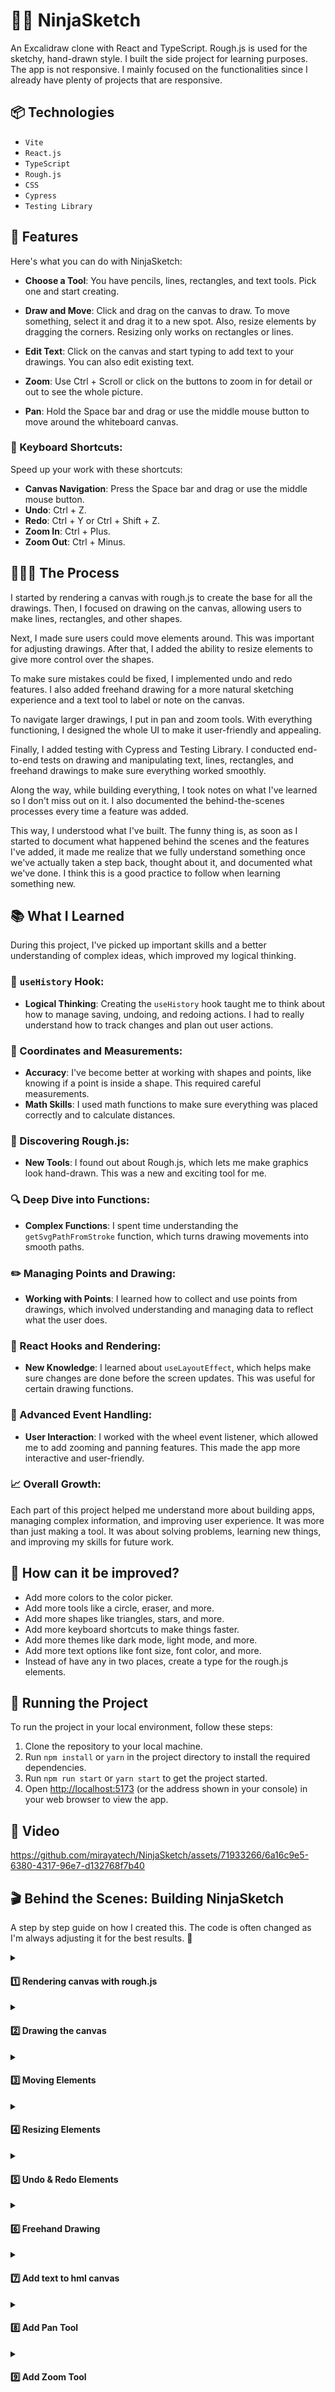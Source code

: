 # 🥷🏽 NinjaSketch

An Excalidraw clone with React and TypeScript. Rough.js is used for the sketchy, hand-drawn style. I built the side project for learning purposes. The app is not responsive. I mainly focused on the functionalities since I already have plenty of projects that are responsive.

## 📦 Technologies

- `Vite`
- `React.js`
- `TypeScript`
- `Rough.js`
- `CSS`
- `Cypress`
- `Testing Library`

## 🦄 Features

Here's what you can do with NinjaSketch:

- **Choose a Tool**: You have pencils, lines, rectangles, and text tools. Pick one and start creating.

- **Draw and Move**: Click and drag on the canvas to draw. To move something, select it and drag it to a new spot. Also, resize elements by dragging the corners. Resizing only works on rectangles or lines.

- **Edit Text**: Click on the canvas and start typing to add text to your drawings. You can also edit existing text.

- **Zoom**: Use Ctrl + Scroll or click on the buttons to zoom in for detail or out to see the whole picture.

- **Pan**: Hold the Space bar and drag or use the middle mouse button to move around the whiteboard canvas.

### 🎯 Keyboard Shortcuts:

Speed up your work with these shortcuts:

- **Canvas Navigation**: Press the Space bar and drag or use the middle mouse button.
- **Undo**: Ctrl + Z.
- **Redo**: Ctrl + Y or Ctrl + Shift + Z.
- **Zoom In**: Ctrl + Plus.
- **Zoom Out**: Ctrl + Minus.

## 👩🏽‍🍳 The Process

I started by rendering a canvas with rough.js to create the base for all the drawings. Then, I focused on drawing on the canvas, allowing users to make lines, rectangles, and other shapes.

Next, I made sure users could move elements around. This was important for adjusting drawings. After that, I added the ability to resize elements to give more control over the shapes.

To make sure mistakes could be fixed, I implemented undo and redo features. I also added freehand drawing for a more natural sketching experience and a text tool to label or note on the canvas.

To navigate larger drawings, I put in pan and zoom tools. With everything functioning, I designed the whole UI to make it user-friendly and appealing.

Finally, I added testing with Cypress and Testing Library. I conducted end-to-end tests on drawing and manipulating text, lines, rectangles, and freehand drawings to make sure everything worked smoothly.

Along the way, while building everything, I took notes on what I've learned so I don't miss out on it. I also documented the behind-the-scenes processes every time a feature was added.

This way, I understood what I've built. The funny thing is, as soon as I started to document what happened behind the scenes and the features I've added, it made me realize that we fully understand something once we've actually taken a step back, thought about it, and documented what we've done. I think this is a good practice to follow when learning something new.

## 📚 What I Learned

During this project, I've picked up important skills and a better understanding of complex ideas, which improved my logical thinking.

### 🧠 `useHistory` Hook:

- **Logical Thinking**: Creating the `useHistory` hook taught me to think about how to manage saving, undoing, and redoing actions. I had to really understand how to track changes and plan out user actions.

### 📏 Coordinates and Measurements:

- **Accuracy**: I've become better at working with shapes and points, like knowing if a point is inside a shape. This required careful measurements.
- **Math Skills**: I used math functions to make sure everything was placed correctly and to calculate distances.

### 🎨 Discovering Rough.js:

- **New Tools**: I found out about Rough.js, which lets me make graphics look hand-drawn. This was a new and exciting tool for me.

### 🔍 Deep Dive into Functions:

- **Complex Functions**: I spent time understanding the `getSvgPathFromStroke` function, which turns drawing movements into smooth paths.

### ✏️ Managing Points and Drawing:

- **Working with Points**: I learned how to collect and use points from drawings, which involved understanding and managing data to reflect what the user does.

### 🎣 React Hooks and Rendering:

- **New Knowledge**: I learned about `useLayoutEffect`, which helps make sure changes are done before the screen updates. This was useful for certain drawing functions.

### 🎡 Advanced Event Handling:

- **User Interaction**: I worked with the wheel event listener, which allowed me to add zooming and panning features. This made the app more interactive and user-friendly.

### 📈 Overall Growth:

Each part of this project helped me understand more about building apps, managing complex information, and improving user experience. It was more than just making a tool. It was about solving problems, learning new things, and improving my skills for future work.

## 💭 How can it be improved?

- Add more colors to the color picker.
- Add more tools like a circle, eraser, and more.
- Add more shapes like triangles, stars, and more.
- Add more keyboard shortcuts to make things faster.
- Add more themes like dark mode, light mode, and more.
- Add more text options like font size, font color, and more.
- Instead of have any in two places, create a type for the rough.js elements.

## 🚦 Running the Project

To run the project in your local environment, follow these steps:

1. Clone the repository to your local machine.
2. Run `npm install` or `yarn` in the project directory to install the required dependencies.
3. Run `npm run start` or `yarn start` to get the project started.
4. Open [http://localhost:5173](http://localhost:5173) (or the address shown in your console) in your web browser to view the app.

## 🍿 Video

https://github.com/mirayatech/NinjaSketch/assets/71933266/6a16c9e5-6380-4317-96e7-d132768f7b40

## 🎬 Behind the Scenes: Building NinjaSketch

A step by step guide on how I created this. The code is often changed as I'm always adjusting it for the best results. 🔮

<details> 
<summary><h4> 1️⃣ Rendering canvas with rough.js </h4> </summary>

In the `useLayoutEffect`, I first grab the canvas from the webpage and prepare it for drawing. I'm doing this because I don't want old sketches to mix with the new one, ensuring a clean and clear drawing every time.

It clears any previous drawings to start fresh. Then, I use rough.js to make the drawings look sketchy and hand-drawn.

A rectangle is drawn on this prepared canvas. All of this is done before the browser updates the display, which means the drawing appears all at once.

```javascript
import { useLayoutEffect } from "react";
import rough from "roughjs";

export default function App() {
  useLayoutEffect(() => {
    const canvas = document.getElementById("canvas") as HTMLCanvasElement;
    const context = canvas.getContext("2d") as CanvasRenderingContext2D;
    context.clearRect(0, 0, canvas.width, canvas.height);

    const roughCanvas = rough.canvas(canvas);
    const rect = roughCanvas.rectangle(10, 10, 200, 200);
    roughCanvas.draw(rect);
  });

  return (
    <div>
      <canvas id="canvas" width={window.innerWidth} height={window.innerHeight}>
        Canvas
      </canvas>
    </div>
  );
}
```

</details>
<details>
<summary><h4>2️⃣ Drawing the canvas</h4> </summary>

When I press the mouse down, the `handleMouseDown` function activates. It indicates I'm starting to draw by setting the `drawing` state to true. This means I'm beginning a new shape right where my cursor is at. The shape I draw, a line or rectangle, is decided by my previous choice and tracked by the `elementType` state, and the radio buttons let me switch between lines and rectangles.

While I move the mouse, the `handleMouseMove` function activates. If I'm drawing, the shape follows my cursor.

On the technical side, I find the last drawing I started with `const index = elements.length - 1;`. I then capture my mouse's current position with `const { clientX, clientY } = event;`. The `const { x1, y1 } = elements[index];` gets the starting point of my current shape, basically marking the first corner or line end. Using the initial and current positions, I update the shape I'm drawing with `const updateElement = createElement(x1, y1, clientX, clientY);`. Next, I make a copy of all my drawings and update the most recent one, the shape I'm currently changing, with the new version. This updated collection is then saved back into the `elements` state.

The drawing stops when I release the mouse, which the `handleMouseUp` function handles, ending the drawing.

I store every stroke and shape in an array, which is the `elements` state, and `useLayoutEffect` redraws the canvas with each new addition.

The clear button empties the array for a fresh canvas.

```javascript
import { MouseEvent, useLayoutEffect, useState } from "react";
import rough from "roughjs";

type ElementType = {
  x1: number;
  y1: number;
  x2: number;
  y2: number;
  // TODO: add type
  // eslint-disable-next-line @typescript-eslint/no-explicit-any
  roughElement: any;
};

export default function App() {
  const [elements, setElements] = useState<ElementType[]>([]);
  const [drawing, setDrawing] = useState(false);
  const [elementType, setElementType] = useState<"line" | "rectangle">("line");

  const generator = rough.generator();

  const createElement = (
    x1: number,
    y1: number,
    x2: number,
    y2: number
  ): ElementType => {
    const roughElement =
      elementType === "line"
        ? generator.line(x1, y1, x2, y2)
        : generator.rectangle(x1, y1, x2 - x1, y2 - y1);
    return { x1, y1, x2, y2, roughElement };
  };

  useLayoutEffect(() => {
    const canvas = document.getElementById("canvas") as HTMLCanvasElement;
    const context = canvas.getContext("2d") as CanvasRenderingContext2D;
    context.clearRect(0, 0, canvas.width, canvas.height);
    const roughCanvas = rough.canvas(canvas);
    elements.forEach(({ roughElement }) => {
      roughCanvas.draw(roughElement);
    });
  }, [elements]);

  const handleMouseDown = (event: MouseEvent<HTMLCanvasElement>) => {
    setDrawing(true);
    const { clientX, clientY } = event;
    const element = createElement(clientX, clientY, clientX, clientY);
    setElements((prevState) => [...prevState, element]);
  };

  const handleMouseMove = (event: MouseEvent<HTMLCanvasElement>) => {
    if (!drawing) {
      return;
    }
    const index = elements.length - 1;
    const { clientX, clientY } = event;
    const { x1, y1 } = elements[index];
    const updateElement = createElement(x1, y1, clientX, clientY);
    const elementsCopy = [...elements];
    elementsCopy[index] = updateElement;
    setElements(elementsCopy);
  };

  const handleMouseUp = () => {
    setDrawing(false);
  };
  return (
    <div>
      <div style={{ position: "fixed" }}>
        <button onClick={() => setElements([])}>Clear</button>
        <input
          type="radio"
          name="line"
          id="line"
          checked={elementType === "line"}
          onChange={() => setElementType("line")}
        />
        <label htmlFor="line">line</label>
        <input
          type="radio"
          name="rectangle"
          id="rectangle"
          checked={elementType === "rectangle"}
          onChange={() => setElementType("rectangle")}
        />
        <label htmlFor="rectangle">rectangle</label>
      </div>
      <canvas
        id="canvas"
        width={window.innerWidth}
        height={window.innerHeight}
        onMouseDown={handleMouseDown}
        onMouseUp={handleMouseUp}
        onMouseMove={handleMouseMove}
      >
        Canvas
      </canvas>
    </div>
  );
}
```

</details>

<details>
<summary><h4>3️⃣ Moving Elements</h4></summary>

I've renamed `elementType` and `setElementType` to `tools` and `setTools` to make it clearer. Now, I pick from different tools using radio buttons, not just setting an element type.

I've renamed `setDrawing` and `drawing` to `setAction` and `action` for more generic use. Now, I can do things like move elements if the tool is `selection` and the action is `moving`. This lets me move what I've drawn, making it more interactive.

An enum for `Tools` has been created, making it clearer and more organized to switch between "selection", "line", and "rectangle" tools.

`getElementAtPosition` finds the element at the cursors position, so I know which shape you're trying to move.

`isWithinElement` function figures out if I can move a shape with my cursor.

For rectangles, it checks if the cursor is inside the shapes edges like this:

```javascript
if (type === Tools.Rectangle) {
  const minX = Math.min(x1, x2);
  const maxX = Math.max(x1, x2);
  const minY = Math.min(y1, y2);
  const maxY = Math.max(y1, y2);
  return x >= minX && x <= maxX && y >= minY && y <= maxY;
}
```

<img src='./public/rectangle.png' />

For lines, it checks if the cursor is close to the line by measuring distances:

```javascript
else {
  const a = { x: x1, y: y1 };
  const b = { x: x2, y: y2 };
  const c = { x, y };
  const offset = distance(a, b) - (distance(a, c) + distance(b, c));
  return Math.abs(offset) < 1;
}
```

<img src='./public/line.png' />

So if the cursor is almost as far from the lines ends as the line is long, it's "on" the line.

I learned the line method from [stack overflow](https://stackoverflow.com/questions/17692922/check-is-a-point-x-y-is-between-two-points-drawn-on-a-straight-line/17693146#17693146).

The `distance` function just helps me find out how far apart two points are.

```javascript
import { MouseEvent, useLayoutEffect, useState } from "react";
import rough from "roughjs";

type ElementType = {
  id: number;
  x1: number;
  y1: number;
  x2: number;
  y2: number;
  type: Tools;
  // TODO: add type
  // eslint-disable-next-line @typescript-eslint/no-explicit-any
  roughElement: any;
  offsetX?: number;
  offsetY?: number;
};

enum Tools {
  Selection = "selection",
  Line = "line",
  Rectangle = "rectangle",
}

export default function App() {
  const [elements, setElements] = useState<ElementType[]>([]);
  const [action, setAction] = useState("none");
  const [tool, setTool] = useState<Tools>(Tools.Line);
  const [selectedElement, setSelectedElement] = useState<ElementType | null>();
  const generator = rough.generator();

  const createElement = (
    id: number,
    x1: number,
    y1: number,
    x2: number,
    y2: number,
    type: Tools
  ): ElementType => {
    const roughElement =
      type === Tools.Line
        ? generator.line(x1, y1, x2, y2)
        : generator.rectangle(x1, y1, x2 - x1, y2 - y1);
    return { id, x1, y1, x2, y2, type, roughElement };
  };

  type PointType = { x: number; y: number };

  const distance = (a: PointType, b: PointType) =>
    Math.sqrt(Math.pow(a.x - b.x, 2) + Math.pow(a.y - b.y, 2));

  const isWithinElement = (x: number, y: number, element: ElementType) => {
    const { type, x1, y1, x2, y2 } = element;

    if (type === Tools.Rectangle) {
      const minX = Math.min(x1, x2);
      const maxX = Math.max(x1, x2);
      const minY = Math.min(y1, y2);
      const maxY = Math.max(y1, y2);
      return x >= minX && x <= maxX && y >= minY && y <= maxY;
    } else {
      const a = { x: x1, y: y1 };
      const b = { x: x2, y: y2 };
      const c = { x, y };
      const offset = distance(a, b) - (distance(a, c) + distance(b, c));
      return Math.abs(offset) < 1;
    }
  };

  const getElementAtPosition = (
    x: number,
    y: number,
    elements: ElementType[]
  ) => {
    return elements.find((element) => isWithinElement(x, y, element));
  };

  useLayoutEffect(() => {
    const canvas = document.getElementById("canvas") as HTMLCanvasElement;
    const context = canvas.getContext("2d") as CanvasRenderingContext2D;
    context.clearRect(0, 0, canvas.width, canvas.height);

    const roughCanvas = rough.canvas(canvas);

    elements.forEach(({ roughElement }) => {
      roughCanvas.draw(roughElement);
    });
  }, [elements]);

  const updateElement = (
    id: number,
    x1: number,
    y1: number,
    x2: number,
    y2: number,
    type: Tools
  ) => {
    const updateElement = createElement(id, x1, y1, x2, y2, type);

    const elementsCopy = [...elements];
    elementsCopy[id] = updateElement;
    setElements(elementsCopy);
  };

  const handleMouseDown = (event: MouseEvent<HTMLCanvasElement>) => {
    const { clientX, clientY } = event;

    if (tool === Tools.Selection) {
      const element = getElementAtPosition(clientX, clientY, elements);
      if (element) {
        const offsetX = clientX - element.x1;
        const offsetY = clientY - element.y1;
        setSelectedElement({ ...element, offsetX, offsetY });
        setAction("moving");
      }
    } else {
      const id = elements.length;
      const element = createElement(
        id,
        clientX,
        clientY,
        clientX,
        clientY,
        tool
      );
      setElements((prevState) => [...prevState, element]);
      setAction("drawing");
    }
  };

  const handleMouseMove = (event: MouseEvent<HTMLCanvasElement>) => {
    const { clientX, clientY } = event;

    if (tool === Tools.Selection) {
      (event.target as HTMLElement).style.cursor = getElementAtPosition(
        clientX,
        clientY,
        elements
      )
        ? "move"
        : "default";
    }

    if (action === "drawing") {
      const index = elements.length - 1;
      const { x1, y1 } = elements[index];
      updateElement(index, x1, y1, clientX, clientY, tool);
    } else if (action === "moving" && selectedElement) {
      const { id, x1, x2, y1, y2, type, offsetX, offsetY } = selectedElement;
      const safeOffsetX = offsetX ?? 0;
      const safeOffsetY = offsetY ?? 0;
      const newX1 = clientX - safeOffsetX;
      const newY1 = clientY - safeOffsetY;
      // 🫐 Calculate the new position for x2 and y2 based on the original size
      const newX2 = newX1 + (x2 - x1);
      const newY2 = newY1 + (y2 - y1);

      updateElement(id, newX1, newY1, newX2, newY2, type);
    }
  };

  const handleMouseUp = () => {
    setAction("none");
  };

  return (
    <div>
      <div style={{ position: "fixed" }}>
        <button onClick={() => setElements([])}>Clear</button>

        <input
          type="radio"
          name="selection"
          id="selection"
          checked={tool === Tools.Selection}
          onChange={() => setTool(Tools.Selection)}
        />
        <label htmlFor="selection">selection</label>
        <input
          type="radio"
          name="line"
          id="line"
          checked={tool === Tools.Line}
          onChange={() => setTool(Tools.Line)}
        />
        <label htmlFor="line">line</label>

        <input
          type="radio"
          name="rectangle"
          id="rectangle"
          checked={tool === Tools.Rectangle}
          onChange={() => setTool(Tools.Rectangle)}
        />

        <label htmlFor="rectangle">rectangle</label>
      </div>
      <canvas
        id="canvas"
        width={window.innerWidth}
        height={window.innerHeight}
        onMouseDown={handleMouseDown}
        onMouseUp={handleMouseUp}
        onMouseMove={handleMouseMove}
      >
        Canvas
      </canvas>
    </div>
  );
}
```

</details>

<details>
<summary><h4>4️⃣ Resizing Elements </h4></summary>

`cursorForPosition` figures out which cursor to show when I'm hovering over an element. For example, if I'm hovering over the top left corner of a rectangle, I want to show the "nwse-resize" cursor.

`resizedCoordinates` calculates the new coordinates for the element I'm resizing. It takes the original coordinates and the current cursor position and returns the new coordinates.

`adjustElementCoordinates` makes sure the coordinates are in the right order. For example, if I draw a rectangle from the bottom right to the top left, the coordinates are in the wrong order. This function fixes that.

I renamed `isWithinElement` to `positionWithinElement` because it's more accurate. It figures out where I'm hovering over an element. It returns a string like "topLeft", "bottomRight", or "inside". This helps me know where to resize the element.

`getElementAtPosition` is updated to include the position of the element I'm hovering over.

`handleMouseMove` is updated to resize the element if I'm hovering over it and the action is `resizing`.

`handleMouseDown` is updated to set the action to `resizing` if I'm hovering over an element.

`handleMouseUp` is updated to set the action to `none` if I'm hovering over an element.

```javascript
import { MouseEvent, useLayoutEffect, useState } from "react";
import rough from "roughjs";

type ElementType = {
  id: number;
  x1: number;
  y1: number;
  x2: number;
  y2: number;
  type: Tools;
  // TODO: add type
  // eslint-disable-next-line @typescript-eslint/no-explicit-any
  roughElement: any;
  offsetX?: number;
  offsetY?: number;
  position?: string | null;
};

enum Tools {
  Selection = "selection",
  Line = "line",
  Rectangle = "rectangle",
}

export default function App() {
  const [elements, setElements] = useState<ElementType[]>([]);
  const [action, setAction] = useState("none");
  const [tool, setTool] = useState<Tools>(Tools.Line);
  const [selectedElement, setSelectedElement] = useState<ElementType | null>();
  const generator = rough.generator();

  const cursorForPosition = (position: string) => {
    switch (position) {
      case "topLeft":
      case "bottomRight":
        return "nwse-resize";
      case "topRight":
      case "bottomLeft":
        return "nesw-resize";
      case "start":
      case "end":
        return "move";
      case "inside":
        return "move";
      default:
        return "default";
    }
  };

  const resizedCoordinates = (
    clientX: number,
    clientY: number,
    position: string,
    coordinates: { x1: number; y1: number; x2: number; y2: number }
  ) => {
    const { x1, y1, x2, y2 } = coordinates;

    switch (position) {
      case "start":
      case "topLeft":
        return {
          x1: clientX,
          y1: clientY,
          x2,
          y2,
        };
      case "topRight":
        return {
          x1,
          y1: clientY,
          x2: clientX,
          y2,
        };
      case "bottomLeft":
        return {
          x1: clientX,
          y1,
          x2,
          y2: clientY,
        };
      case "end":
      case "bottomRight":
        return {
          x1,
          y1,
          x2: clientX,
          y2: clientY,
        };
      default:
        return coordinates;
    }
  };

  const createElement = (
    id: number,
    x1: number,
    y1: number,
    x2: number,
    y2: number,
    type: Tools
  ): ElementType => {
    const roughElement =
      type === Tools.Line
        ? generator.line(x1, y1, x2, y2)
        : generator.rectangle(x1, y1, x2 - x1, y2 - y1);
    return { id, x1, y1, x2, y2, type, roughElement };
  };

  type PointType = { x: number; y: number };

  const distance = (a: PointType, b: PointType) =>
    Math.sqrt(Math.pow(a.x - b.x, 2) + Math.pow(a.y - b.y, 2));

  const nearPoint = (
    x: number,
    y: number,
    x1: number,
    y1: number,
    name: string
  ) => {
    return Math.abs(x - x1) < 5 && Math.abs(y - y1) < 5 ? name : null;
  };

  const positionWithinElement = (
    x: number,
    y: number,
    element: ElementType
  ) => {
    const { type, x1, y1, x2, y2 } = element;

    if (type === Tools.Rectangle) {
      const topLeft = nearPoint(x, y, x1, y1, "topLeft");
      const topRight = nearPoint(x, y, x2, y1, "topRight");
      const bottomLeft = nearPoint(x, y, x1, y2, "bottomLeft");
      const bottomRight = nearPoint(x, y, x2, y2, "bottomRight");
      const inside = x >= x1 && x <= x2 && y >= y1 && y <= y2 ? "inside" : null;
      return topLeft || topRight || bottomLeft || bottomRight || inside;
    } else {
      const a = { x: x1, y: y1 };
      const b = { x: x2, y: y2 };
      const c = { x, y };
      const offset = distance(a, b) - (distance(a, c) + distance(b, c));
      const start = nearPoint(x, y, x1, y1, "start");
      const end = nearPoint(x, y, x2, y2, "end");
      const inside = Math.abs(offset) < 1 ? "inside" : null;
      return start || end || inside;
    }
  };

  const adjustElementCoordinates = (element: ElementType) => {
    const { type, x1, y1, x2, y2 } = element;

    if (type === Tools.Rectangle) {
      const minX = Math.min(x1, x2);
      const maxX = Math.max(x1, x2);
      const minY = Math.min(y1, y2);
      const maxY = Math.max(y1, y2);
      return { x1: minX, y1: minY, x2: maxX, y2: maxY };
    } else {
      if (x1 < x2 || (x1 === x2 && y1 < y2)) {
        return { x1, y1, x2, y2 };
      } else {
        return { x1: x2, y1: y2, x2: x1, y2: y1 };
      }
    }
  };

  const getElementAtPosition = (
    x: number,
    y: number,
    elements: ElementType[]
  ) => {
    return elements
      .map((element) => ({
        ...element,
        position: positionWithinElement(x, y, element),
      }))
      .find((element) => element.position !== null);
  };

  useLayoutEffect(() => {
    const canvas = document.getElementById("canvas") as HTMLCanvasElement;
    const context = canvas.getContext("2d") as CanvasRenderingContext2D;
    context.clearRect(0, 0, canvas.width, canvas.height);

    const roughCanvas = rough.canvas(canvas);

    elements.forEach(({ roughElement }) => {
      roughCanvas.draw(roughElement);
    });
  }, [elements]);

  const updateElement = (
    id: number,
    x1: number,
    y1: number,
    x2: number,
    y2: number,
    type: Tools
  ) => {
    const updateElement = createElement(id, x1, y1, x2, y2, type);

    const elementsCopy = [...elements];
    elementsCopy[id] = updateElement;
    setElements(elementsCopy);
  };

  const handleMouseDown = (event: MouseEvent<HTMLCanvasElement>) => {
    const { clientX, clientY } = event;

    if (tool === Tools.Selection) {
      const element = getElementAtPosition(clientX, clientY, elements);
      if (element) {
        const offsetX = clientX - element.x1;
        const offsetY = clientY - element.y1;
        setSelectedElement({ ...element, offsetX, offsetY });

        if (element.position === "inside") {
          setAction("moving");
        } else {
          setAction("resizing");
        }
      }
    } else {
      const id = elements.length;
      const element = createElement(
        id,
        clientX,
        clientY,
        clientX,
        clientY,
        tool
      );
      setElements((prevState) => [...prevState, element]);
      setSelectedElement(element);
      setAction("drawing");
    }
  };

  const handleMouseMove = (event: MouseEvent<HTMLCanvasElement>) => {
    const { clientX, clientY } = event;

    if (tool === Tools.Selection) {
      const element = getElementAtPosition(clientX, clientY, elements);

      if (element && element.position) {
        (event.target as HTMLElement).style.cursor = cursorForPosition(
          element.position
        );
      } else {
        (event.target as HTMLElement).style.cursor = "default";
      }
    }

    if (action === "drawing") {
      const index = elements.length - 1;
      const { x1, y1 } = elements[index];
      updateElement(index, x1, y1, clientX, clientY, tool);
    } else if (action === "moving" && selectedElement) {
      const { id, x1, x2, y1, y2, type, offsetX, offsetY } = selectedElement;
      const safeOffsetX = offsetX ?? 0;
      const safeOffsetY = offsetY ?? 0;
      const newX1 = clientX - safeOffsetX;
      const newY1 = clientY - safeOffsetY;
      // 🫐 Calculate the new position for x2 and y2 based on the original size
      const newX2 = newX1 + (x2 - x1);
      const newY2 = newY1 + (y2 - y1);

      updateElement(id, newX1, newY1, newX2, newY2, type);
    } else if (
      action === "resizing" &&
      selectedElement &&
      selectedElement.position
    ) {
      const { id, type, position, ...coordinates } = selectedElement;

      const { x1, y1, x2, y2 } = resizedCoordinates(
        clientX,
        clientY,
        position,
        coordinates
      );
      updateElement(id, x1, y1, x2, y2, type);
    }
  };

  const handleMouseUp = () => {
    if (action === "drawing" || action === "resizing") {
      if (selectedElement) {
        const index = selectedElement.id;
        const { id, type } = elements[index];
        const { x1, y1, x2, y2 } = adjustElementCoordinates(elements[index]);
        updateElement(id, x1, y1, x2, y2, type);
      }
    }

    setAction("none");
  };

  return (
    <div>
      <div style={{ position: "fixed" }}>
        <button onClick={() => setElements([])}>Clear</button>

        <input
          type="radio"
          name="selection"
          id="selection"
          checked={tool === Tools.Selection}
          onChange={() => setTool(Tools.Selection)}
        />
        <label htmlFor="selection">selection</label>
        <input
          type="radio"
          name="line"
          id="line"
          checked={tool === Tools.Line}
          onChange={() => setTool(Tools.Line)}
        />
        <label htmlFor="line">line</label>

        <input
          type="radio"
          name="rectangle"
          id="rectangle"
          checked={tool === Tools.Rectangle}
          onChange={() => setTool(Tools.Rectangle)}
        />

        <label htmlFor="rectangle">rectangle</label>
      </div>
      <canvas
        id="canvas"
        width={window.innerWidth}
        height={window.innerHeight}
        onMouseDown={handleMouseDown}
        onMouseUp={handleMouseUp}
        onMouseMove={handleMouseMove}
      >
        Canvas
      </canvas>
    </div>
  );
}

```

</details>

<details>
<summary><h4>5️⃣ Undo & Redo Elements</h4></summary>

I created a hook called `useHistory` to keep track of the elements I've drawn.

The `history` is an array of all the elements I've drawn. The `index` is the current element I'm on.

The `setElements` function is a wrapper around the `setState` function. It lets me update the current element or add a new one. The `undo` function goes back one element in the `history` array. The `redo` function goes forward one element in the `history` array.

That way I can undo and redo my drawings and making sure I don't lose any work.

```javascript
import { useState } from "react";
import { ElementType } from "./App";

export const useHistory = (initialState: ElementType[]) => {
  const [index, setIndex] = useState(0);
  const [history, setHistory] = useState([initialState]);

  const setState = (
    action: ElementType[] | ((current: ElementType[]) => ElementType[]),
    overwrite = false
  ) => {
    const newState =
      typeof action === "function" ? action(history[index]) : action;
    if (overwrite) {
      const historyCopy = [...history];
      historyCopy[index] = newState;
      setHistory(historyCopy);
    } else {
      const updatedState = [...history].slice(0, index + 1);
      setHistory([...updatedState, newState]);
      setIndex((prevState) => prevState + 1);
    }
  };

  const undo = () => index > 0 && setIndex((prevState) => prevState - 1);
  const redo = () =>
    index < history.length - 1 && setIndex((prevState) => prevState + 1);

  return {
    elements: history[index],
    setElements: setState,
    undo,
    redo,
  };
};
```

In the `useEffect` hook, I listen for the `ctrl+z` and `ctrl+shift+z` keyboard shortcuts. If I press `ctrl+z`, I undo. If I press `ctrl+y`, I redo.

```javascript
useEffect(() => {
  const undoRedoFunction = (event: KeyboardEvent) => {
    if (event.ctrlKey || event.metaKey) {
      if (event.key === "z") {
        if (event.shiftKey) {
          redo();
        } else {
          undo();
        }
      } else if (event.key === "y") {
        redo();
      }
    }
  };

  document.addEventListener("keydown", undoRedoFunction);
  return () => {
    document.removeEventListener("keydown", undoRedoFunction);
  };
}, [undo, redo]);
```

</details>

<details>
<summary><h4>6️⃣ Freehand Drawing</h4></summary>

I've added the `Pencil` tool for freehand drawing. In the `Tools` enum, `Pencil` has also been added.

Also I've replaced several conditional statements with switch cases to enhance readability, especially as more tools have been added.

Once I pick the `Pencil` tool and press the mouse, I start tracing a path that the app records. My movements are captured by the `handleMouseDown` and `handleMouseMove` functions, which gather all the points and sketch out the path I'm drawing.

To render the freehand drawing smoothly, I used the `getStroke` function from `perfect-freehand`, which converts the array of points into a smooth stroke path. The `drawElement` function was also updated to handle the new pencil strokes and render them on the canvas.

`drawElement` function was also updated to handle the new pencil strokes and render them on the canvas. In the `"pencil"` case of the switch statement, I use the `getStroke` function from `perfect-freehand` to convert the array of points into a smooth stroke path. Then I use the `getSvgPathFromStroke` function to convert the stroke into an SVG path. Finally, I use the `Path2D` constructor to create a new path and fill it with the SVG path.

```javascript
const drawElement = (
  // TODO: add type
  // eslint-disable-next-line @typescript-eslint/no-explicit-any
  roughCanvas: any,
  context: CanvasRenderingContext2D,
  element: ElementType
) => {
  switch (element.type) {
    case "line":
    case "rectangle":
      roughCanvas.draw(element.roughElement);
      break;
    case "pencil": {
      if (!element.points) {
        throw new Error("Pencil element points are undefined");
      }
      const strokePoints = getStroke(element.points);
      const formattedPoints: [number, number][] = strokePoints.map((point) => {
        if (point.length !== 2) {
          throw new Error(
            `Expected point to have exactly 2 elements, got ${point.length}`
          );
        }
        return [point[0], point[1]];
      });
      const stroke = getSvgPathFromStroke(formattedPoints);
      context.fill(new Path2D(stroke));
      break;
    }
    default:
      throw new Error(`Type not recognised: ${element.type}`);
  }
};
```

`getSvgPathFromStroke` function converts the stroke into an SVG path. It takes an array of points and returns an SVG path. I got the function from [this page](https://www.npmjs.com/package/perfect-freehand/v/1.0.4).

```javascript
const getSvgPathFromStroke = (stroke: [number, number][]) => {
  if (!stroke.length) return "";

  const d = stroke.reduce(
    (
      acc: string[],
      [x0, y0]: [number, number],
      i: number,
      arr: [number, number][]
    ) => {
      const [x1, y1] = arr[(i + 1) % arr.length];
      acc.push(
        x0.toString(),
        y0.toString(),
        ((x0 + x1) / 2).toString(),
        ((y0 + y1) / 2).toString()
      );
      return acc;
    },
    ["M", ...stroke[0].map((num) => num.toString()), "Q"]
  );

  d.push("Z");
  return d.join(" ");
};
```

The freehand drawings are integrated with the undo/redo functionality. Each stroke is treated as an individual element, so I can easily backtrack or redo my freehand drawings.

A radio button for the pencil tool has been added to the tool selection area for easy access. I can now switch between different modes, including the new freehand drawing mode.

```javascript
 import { MouseEvent, useEffect, useLayoutEffect, useState } from "react";
import rough from "roughjs";
import getStroke from "perfect-freehand";
import { useHistory } from "./useHistory";

type SelectedElementType = ElementType & {
  xOffsets?: number[];
  yOffsets?: number[];
  offsetX?: number;
  offsetY?: number;
};
interface ExtendedElementType extends ElementType {
  xOffsets?: number[];
  yOffsets?: number[];
}
export type ElementType = {
  id: number;
  x1: number;
  y1: number;
  x2: number;
  y2: number;
  type: Tools;
  // TODO: add type
  // eslint-disable-next-line @typescript-eslint/no-explicit-any
  roughElement: any;
  offsetX?: number;
  offsetY?: number;
  position?: string | null;
  points?: { x: number; y: number }[];
};

enum Tools {
  Pencil = "pencil",
  Line = "line",
  Rectangle = "rectangle",
  Selection = "selection",
}

export default function App() {
  const { elements, setElements, undo, redo } = useHistory([]);
  const [action, setAction] = useState("none");
  const [tool, setTool] = useState<Tools>(Tools.Line);
  const [selectedElement, setSelectedElement] = useState<ElementType | null>();
  const generator = rough.generator();

  const cursorForPosition = (position: string) => {
    switch (position) {
      case "topLeft":
      case "bottomRight":
        return "nwse-resize";
      case "topRight":
      case "bottomLeft":
        return "nesw-resize";
      case "start":
      case "end":
        return "move";
      case "inside":
        return "move";
      default:
        return "default";
    }
  };

  const resizedCoordinates = (
    clientX: number,
    clientY: number,
    position: string,
    coordinates: { x1: number; y1: number; x2: number; y2: number }
  ) => {
    const { x1, y1, x2, y2 } = coordinates;

    switch (position) {
      case "start":
      case "topLeft":
        return {
          x1: clientX,
          y1: clientY,
          x2,
          y2,
        };
      case "topRight":
        return {
          x1,
          y1: clientY,
          x2: clientX,
          y2,
        };
      case "bottomLeft":
        return {
          x1: clientX,
          y1,
          x2,
          y2: clientY,
        };
      case "end":
      case "bottomRight":
        return {
          x1,
          y1,
          x2: clientX,
          y2: clientY,
        };
      default:
        return coordinates;
    }
  };

  const createElement = (
    id: number,
    x1: number,
    y1: number,
    x2: number,
    y2: number,
    type: Tools
  ): ElementType => {
    switch (type) {
      case Tools.Line:
      case Tools.Rectangle: {
        const roughElement =
          type === Tools.Line
            ? generator.line(x1, y1, x2, y2)
            : generator.rectangle(x1, y1, x2 - x1, y2 - y1);
        return { id, x1, y1, x2, y2, type, roughElement };
      }
      case Tools.Pencil: {
        const defaultRoughElement = null;
        return {
          id,
          x1: 0,
          y1: 0,
          x2: 0,
          y2: 0,
          type,
          points: [{ x: x1, y: y1 }],
          roughElement: defaultRoughElement,
        };
      }
      default:
        throw new Error(`Type not recognised: ${type}`);
    }
  };

  type PointType = { x: number; y: number };

  const distance = (a: PointType, b: PointType) =>
    Math.sqrt(Math.pow(a.x - b.x, 2) + Math.pow(a.y - b.y, 2));

  const nearPoint = (
    x: number,
    y: number,
    x1: number,
    y1: number,
    name: string
  ) => {
    return Math.abs(x - x1) < 5 && Math.abs(y - y1) < 5 ? name : null;
  };

  const onLine = (
    x1: number,
    y1: number,
    x2: number,
    y2: number,
    x: number,
    y: number,
    maxDistance: number = 1
  ): string | null => {
    const a: PointType = { x: x1, y: y1 };
    const b: PointType = { x: x2, y: y2 };
    const c: PointType = { x, y };
    const offset = distance(a, b) - (distance(a, c) + distance(b, c));
    return Math.abs(offset) < maxDistance ? "inside" : null;
  };

  const positionWithinElement = (
    x: number,
    y: number,
    element: ElementType
  ) => {
    const { type, x1, x2, y1, y2 } = element;
    switch (type) {
      case Tools.Line: {
        const on = onLine(x1, y1, x2, y2, x, y);
        const start = nearPoint(x, y, x1, y1, "start");
        const end = nearPoint(x, y, x2, y2, "end");
        return start || end || on;
      }
      case Tools.Rectangle: {
        const topLeft = nearPoint(x, y, x1, y1, "topLeft");
        const topRight = nearPoint(x, y, x2, y1, "topRight");
        const bottomLeft = nearPoint(x, y, x1, y2, "bottomLeft");
        const bottomRight = nearPoint(x, y, x2, y2, "bottomRight");
        const inside =
          x >= x1 && x <= x2 && y >= y1 && y <= y2 ? "inside" : null;
        return topLeft || topRight || bottomLeft || bottomRight || inside;
      }
      case Tools.Pencil: {
        const betweenAnyPoint = element.points!.some((point, index) => {
          const nextPoint = element.points![index + 1];
          if (!nextPoint) return false;
          return (
            onLine(point.x, point.y, nextPoint.x, nextPoint.y, x, y, 5) != null
          );
        });
        return betweenAnyPoint ? "inside" : null;
      }
      default:
        throw new Error(`Type not recognised: ${type}`);
    }
  };

  const adjustElementCoordinates = (element: ElementType) => {
    const { type, x1, y1, x2, y2 } = element;

    if (type === Tools.Rectangle) {
      const minX = Math.min(x1, x2);
      const maxX = Math.max(x1, x2);
      const minY = Math.min(y1, y2);
      const maxY = Math.max(y1, y2);
      return { x1: minX, y1: minY, x2: maxX, y2: maxY };
    } else {
      if (x1 < x2 || (x1 === x2 && y1 < y2)) {
        return { x1, y1, x2, y2 };
      } else {
        return { x1: x2, y1: y2, x2: x1, y2: y1 };
      }
    }
  };

  const getElementAtPosition = (
    x: number,
    y: number,
    elements: ElementType[]
  ) => {
    return elements
      .map((element) => ({
        ...element,
        position: positionWithinElement(x, y, element),
      }))
      .find((element) => element.position !== null);
  };

  const getSvgPathFromStroke = (stroke: [number, number][]) => {
    if (!stroke.length) return "";

    const d = stroke.reduce(
      (
        acc: string[],
        [x0, y0]: [number, number],
        i: number,
        arr: [number, number][]
      ) => {
        const [x1, y1] = arr[(i + 1) % arr.length];
        acc.push(
          x0.toString(),
          y0.toString(),
          ((x0 + x1) / 2).toString(),
          ((y0 + y1) / 2).toString()
        );
        return acc;
      },
      ["M", ...stroke[0].map((num) => num.toString()), "Q"]
    );

    d.push("Z");
    return d.join(" ");
  };

  const drawElement = (
    // TODO: add type
    // eslint-disable-next-line @typescript-eslint/no-explicit-any
    roughCanvas: any,
    context: CanvasRenderingContext2D,
    element: ElementType
  ) => {
    switch (element.type) {
      case "line":
      case "rectangle":
        roughCanvas.draw(element.roughElement);
        break;
      case "pencil": {
        if (!element.points) {
          throw new Error("Pencil element points are undefined");
        }
        const strokePoints = getStroke(element.points);
        const formattedPoints: [number, number][] = strokePoints.map(
          (point) => {
            if (point.length !== 2) {
              throw new Error(
                `Expected point to have exactly 2 elements, got ${point.length}`
              );
            }
            return [point[0], point[1]];
          }
        );
        const stroke = getSvgPathFromStroke(formattedPoints);
        context.fill(new Path2D(stroke));
        break;
      }
      default:
        throw new Error(`Type not recognised: ${element.type}`);
    }
  };

  useLayoutEffect(() => {
    const canvas = document.getElementById("canvas") as HTMLCanvasElement;
    const context = canvas.getContext("2d") as CanvasRenderingContext2D;
    context.clearRect(0, 0, canvas.width, canvas.height);

    const roughCanvas = rough.canvas(canvas);

    elements.forEach((element) => drawElement(roughCanvas, context, element));
  }, [elements]);

  useEffect(() => {
    const undoRedoFunction = (event: KeyboardEvent) => {
      if (event.ctrlKey || event.metaKey) {
        if (event.key === "z") {
          if (event.shiftKey) {
            redo();
          } else {
            undo();
          }
        } else if (event.key === "y") {
          redo();
        }
      }
    };

    document.addEventListener("keydown", undoRedoFunction);
    return () => {
      document.removeEventListener("keydown", undoRedoFunction);
    };
  }, [undo, redo]);

  const updateElement = (
    id: number,
    x1: number,
    y1: number,
    x2: number,
    y2: number,
    type: Tools
  ) => {
    const elementsCopy = [...elements];
    switch (type) {
      case Tools.Line:
      case Tools.Rectangle: {
        elementsCopy[id] = createElement(id, x1, y1, x2, y2, type);
        break;
      }
      case Tools.Pencil: {
        const existingPoints = elementsCopy[id].points || [];
        elementsCopy[id].points = [...existingPoints, { x: x2, y: y2 }];
        break;
      }
      default:
        throw new Error(`Type not recognised: ${type}`);
    }
    setElements(elementsCopy, true);
  };

  const adjustmentRequired = (type: Tools) =>
    ["line", "rectangle"].includes(type);

  const handleMouseDown = (event: MouseEvent<HTMLCanvasElement>) => {
    const { clientX, clientY } = event;

    if (tool === Tools.Selection) {
      const element = getElementAtPosition(clientX, clientY, elements);

      if (element) {
        let selectedElement: SelectedElementType = { ...element };

        if (element.type === "pencil" && element.points) {
          const xOffsets = element.points.map((point) => clientX - point.x);
          const yOffsets = element.points.map((point) => clientY - point.y);
          selectedElement = { ...selectedElement, xOffsets, yOffsets };
        } else {
          const offsetX = clientX - selectedElement.x1;
          const offsetY = clientY - selectedElement.y1;
          selectedElement = { ...selectedElement, offsetX, offsetY };
        }

        setSelectedElement(selectedElement);
        setElements((prevState) => prevState);

        if (element.position === "inside") {
          setAction("moving");
        } else {
          setAction("resizing");
        }
      }
    } else {
      const id = elements.length;
      const newElement = createElement(
        id,
        clientX,
        clientY,
        clientX,
        clientY,
        tool
      );
      setElements((prevState) => [...prevState, newElement]);
      setSelectedElement(newElement);
      setAction("drawing");
    }
  };

  const handleMouseMove = (event: MouseEvent<HTMLCanvasElement>) => {
    const { clientX, clientY } = event;

    if (tool === Tools.Selection) {
      const element = getElementAtPosition(clientX, clientY, elements);

      if (element && element.position) {
        (event.target as HTMLElement).style.cursor = cursorForPosition(
          element.position
        );
      } else {
        (event.target as HTMLElement).style.cursor = "default";
      }
    }

    if (action === "drawing") {
      const index = elements.length - 1;
      const { x1, y1 } = elements[index];
      updateElement(index, x1, y1, clientX, clientY, tool);
    } else if (action === "moving" && selectedElement) {
      if (
        selectedElement.type === "pencil" &&
        "points" in selectedElement &&
        "xOffsets" in selectedElement &&
        "yOffsets" in selectedElement
      ) {
        const extendedElement = selectedElement as ExtendedElementType;
        const newPoints = extendedElement.points!.map((_, index) => ({
          x: clientX - extendedElement.xOffsets![index],
          y: clientY - extendedElement.yOffsets![index],
        }));
        const elementsCopy = [...elements];
        elementsCopy[extendedElement.id] = {
          ...elementsCopy[extendedElement.id],
          points: newPoints,
        };
        setElements(elementsCopy, true);
      } else {
        const { id, x1, x2, y1, y2, type, offsetX, offsetY } =
          selectedElement as ExtendedElementType;
        const safeOffsetX = offsetX ?? 0;
        const safeOffsetY = offsetY ?? 0;
        const newX1 = clientX - safeOffsetX;
        const newY1 = clientY - safeOffsetY;
        // 🫐 Calculate the new position for x2 and y2 based on the original size
        const newX2 = newX1 + (x2 - x1);
        const newY2 = newY1 + (y2 - y1);

        updateElement(id, newX1, newY1, newX2, newY2, type);
      }
    } else if (
      action === "resizing" &&
      selectedElement &&
      selectedElement.position
    ) {
      const { id, type, position, ...coordinates } =
        selectedElement as ExtendedElementType;

      if (typeof position === "string") {
        const { x1, y1, x2, y2 } = resizedCoordinates(
          clientX,
          clientY,
          position,
          coordinates
        );
        updateElement(id, x1, y1, x2, y2, type);
      }
    }
  };

  const handleMouseUp = () => {
    if (selectedElement) {
      const index = selectedElement.id;
      const { id, type } = elements[index];
      if (
        (action === "drawing" || action === "resizing") &&
        adjustmentRequired(type)
      ) {
        const { x1, y1, x2, y2 } = adjustElementCoordinates(elements[index]);
        updateElement(id, x1, y1, x2, y2, type);
      }
    }

    setAction("none");
  };

  return (
    <div>
      <div style={{ position: "fixed" }}>
        <button onClick={() => setElements([])}>Clear</button>

        <input
          type="radio"
          name="selection"
          id="selection"
          checked={tool === Tools.Selection}
          onChange={() => setTool(Tools.Selection)}
        />
        <label htmlFor="selection">selection</label>
        <input
          type="radio"
          name="line"
          id="line"
          checked={tool === Tools.Line}
          onChange={() => setTool(Tools.Line)}
        />
        <label htmlFor="line">line</label>

        <input
          type="radio"
          name="rectangle"
          id="rectangle"
          checked={tool === Tools.Rectangle}
          onChange={() => setTool(Tools.Rectangle)}
        />

        <label htmlFor="rectangle">rectangle</label>

        <input
          type="radio"
          name="pencil"
          id="pencil"
          checked={tool === Tools.Pencil}
          onChange={() => setTool(Tools.Pencil)}
        />

        <label htmlFor="pencil">pencil</label>
      </div>
      <div style={{ position: "fixed", zIndex: 2, bottom: 0, padding: 10 }}>
        <button onClick={undo}>Undo</button>
        <button onClick={redo}>Redo</button>
      </div>
      <canvas
        id="canvas"
        width={window.innerWidth}
        height={window.innerHeight}
        onMouseDown={handleMouseDown}
        onMouseUp={handleMouseUp}
        onMouseMove={handleMouseMove}
      >
        Canvas
      </canvas>
    </div>
  );
}
```

</details>

<details>
<summary><h4>7️⃣ Add text to hml canvas</h4></summary>

I've added the `Text` tool for adding text to the canvas. In the `Tools` enum, `Text` has also been added.

The `createElement` function was also updated to handle the new text and render it on the canvas.

In the `positionWithinElement` function, I added a `Text` case to handle the new text and render it on the canvas. It checks if the mouse is inside the text box, by checking if the mouse coordinates are within the text box coordinates.

```javascript
case Tools.Text:
  return x >= x1 && x <= x2 && y >= y1 && y <= y2 ? "inside" : null;
```

In the `drawElement` function, I added a `Text` case to handle the new text and render it on the canvas. It uses the `fillText` function to render the text on the canvas.

```javascript
case "text": {
    context.textBaseline = "top";
    context.font = "24px sans-serif";
    const text = element.text || "";
    context.fillText(text, element.x1, element.y1);
    break;
  }
```

`updateElement` gets the text from the `options` object and uses the `measureText` function to get the width and height of the text. Then it uses the `createElement` function to create the text element.

```javascript
case Tools.Text: {
      const canvas = document.getElementById("canvas");
      if (!(canvas instanceof HTMLCanvasElement)) {
          throw new Error("Canvas element not found");
      }
      const context = canvas.getContext("2d");
      if (!context) {
          throw new Error("Could not get 2D context from canvas");
      }
      if (!options) {
          throw new Error("No text options provided for text tool");
      }
      const textWidth = context.measureText(options.text).width;
      const textHeight = 24;
      elementsCopy[id] = {
        ...createElement(id, x1, y1, x1 + textWidth, y1 + textHeight, type),
        text: options.text,
      };
      break;
    }
```

`handleMOuseUp` function was also updated to handle the new text and render them on the canvas. It checks if the mouse is inside the text box, by checking if the mouse coordinates are within the text box coordinates. If the mouse is inside the text box, it sets the action to `writing` and returns. If the mouse is not inside the text box, it sets the action to `none` and returns.

```javascript
const handleMouseUp = (event: MouseEvent<HTMLCanvasElement>) => {
  const { clientX, clientY } = event;

  if (selectedElement) {
    const index = selectedElement.id;
    const { id, type } = elements[index];
    if (
      (action === "drawing" || action === "resizing") &&
      adjustmentRequired(type)
    ) {
      const { x1, y1, x2, y2 } = adjustElementCoordinates(elements[index]);
      updateElement(id, x1, y1, x2, y2, type);
    }

    const offsetX = selectedElement.offsetX || 0;
    const offsetY = selectedElement.offsetY || 0;

    if (
      selectedElement.type === "text" &&
      clientX - offsetX === selectedElement.x1 &&
      clientY - offsetY === selectedElement.y1
    ) {
      setAction("writing");
      return;
    }
  }

  if (action === "writing") {
    return;
  }
  setAction("none");
  setSelectedElement(null);
};
```

I created `handleBlur` to make sure the text is saved when the user clicks outside the text box. It checks if the selected element is not null. If it is not null, it gets the id, coordinates, type and text from the selected element. Then it sets the action to `none` and selected element to `null`. Finally, it uses the `updateElement` function to update the text element.

```javascript
const handleBlur = (event: React.FocusEvent<HTMLTextAreaElement>) => {
  if (selectedElement) {
    const { id, x1, y1, type } = selectedElement;

    const x2 = selectedElement.x2 || x1;
    const y2 = selectedElement.y2 || y1;

    setAction("none");
    setSelectedElement(null);
    updateElement(id, x1, y1, x2, y2, type, { text: event.target.value });
  } else {
    console.error("No element selected when handleBlur was called");
  }
};
```

A textearea has been added to the canvas. It is hidden by default. When the user clicks on the canvas, it checks if the action is `writing`. If it is, it sets the textarea to visible and focuses on it. If it is not, it sets the textarea to hidden. The `top` and `left` properties of the textarea are set to the coordinates of the selected element. The `onBlur` event handler is set to `handleBlur` function.

```javascript
{
  action === "writing" ? (
    <textarea
      ref={textAreaRef}
      name="text"
      id="text"
      style={{
        position: "fixed",
        top:
          selectedElement && selectedElement.y1 !== undefined
            ? `${selectedElement.y1 - 2}px`
            : "0",
        left:
          selectedElement && selectedElement.x1 !== undefined
            ? `${selectedElement.x1}px`
            : "0",
        font: "24px sans-serif",
        margin: 0,
        padding: 0,
        border: 0,
        outline: "none",
        overflow: "hidden",
        whiteSpace: "pre",
        background: "transparent",
        zIndex: 2,
      }}
      onBlur={handleBlur}
    />
  ) : null;
}
```

</details>

<details>
<summary><h4>8️⃣ Add Pan Tool </h4></summary>

Two `useState`, first one is `panOffset` and `setPanOffset` and the second one is `startPanMousePosition` and `setStartPanMousePosition` are added to the `App` component. The `panOffset` is used to keep track of the offset of the canvas. The `startPanMousePosition` is used to keep track of the mouse position when the user starts panning the canvas.

```javascript
const [panOffset, setPanOffset] = useState({ x: 0, y: 0 });
const [startPanMousePosition, setStartPanMousePosition] = useState({
  x: 0,
  y: 0,
});
```

In the `useLayoutEffect` hook, I put the `panOffset` into the `context.translate` function. This moves the canvas by the `panOffset` amount. I used `context.save()` to make sure that only the canvas is moved, not the other things on the page. Then, `context.restore()` puts the canvas back the way it was.

```javascript
  useLayoutEffect(() => {
    const canvas = document.getElementById("canvas") as HTMLCanvasElement;
    const context = canvas.getContext("2d") as CanvasRenderingContext2D;
    const roughCanvas = rough.canvas(canvas);

    context.clearRect(0, 0, canvas.width, canvas.height);

    context.save();
    context.translate(panOffset.x, panOffset.y);

    elements.forEach((element) => {
      if (
        action === "writing" &&
        selectedElement &&
        selectedElement.id === element.id
      )
        return;
      drawElement(roughCanvas, context, element);
    });
    context.restore();
  }, [elements, action, selectedElement, panOffset]);
```

The `useEffect` hook, with the `panFunction`, makes sure that the `panOffset` is updated whenever the user scrolls the mouse wheel. I use the `setPanOffset` function to change the `panOffset` state.

```javascript
useEffect(() => {
  const panFunction = (event: WheelEvent) => {
    setPanOffset((prevState) => ({
      x: prevState.x - event.deltaX,
      y: prevState.y - event.deltaY,
    }));
  };

  document.addEventListener("wheel", panFunction);
  return () => {
    document.removeEventListener("wheel", panFunction);
  };
}, []);
```

The `getMouseCoordinates` function is used to find out where the mouse is. It takes the `event` as an argument and gives back the `clientX` and `clientY` positions. The `clientX` is then reduced by the `panOffset.x` and `clientY` is reduced by the `panOffset.y` because the canvas moves by the `panOffset` amount.

```javascript
const getMouseCoordinates = (event: MouseEvent) => {
  const clientX = event.clientX - panOffset.x;
  const clientY = event.clientY - panOffset.y;
  return { clientX, clientY };
};
```

My `handleMouseDown` function has a condition that checks if I click the middle mouse button. If I do, it changes the action to `panning` and sets the `startPanMousePosition` to the current mouse coordinates.

```javascript
const { clientX, clientY } = getMouseCoordinates(event);

if (event.button === 1) {
  setAction("panning");
  setStartPanMousePosition({ x: clientX, y: clientY });
  return;
}
```

`handleMouseMove` also has a condition. It checks if I've clicked the middle mouse button. If I have, it changes the `panOffset` to the difference between the `startPanMousePosition` and the current mouse coordinates. Then, it updates the `startPanMousePosition` to the new mouse coordinates.

```javascript
const { clientX, clientY } = getMouseCoordinates(event);

if (action === "panning") {
  const deltaX = clientX - startPanMousePosition.x;
  const deltaY = clientY - startPanMousePosition.y;
  setPanOffset({
    x: panOffset.x + deltaX,
    y: panOffset.y + deltaY,
  });
  return;
}
```

</details>

<details>
<summary><h4>9️⃣ Add Zoom Tool</h4></summary>

I created a new hook called `usePressedKeys` to keep track of the keys I've pressed. It returns a `Set` of the keys I've pressed. I use the `useEffect` hook to listen for the `keydown` and `keyup` events. When I press a key, it adds the key to the `pressedKeys` state. When I release a key, it removes the key from the `pressedKeys` state.

```javascript
import { useEffect, useState } from "react";

export const usePressedKeys = () => {
  const [pressedKeys, setPressedKeys] = useState < Set < string >> new Set();

  useEffect(() => {
    const handleKeyDown = (event: KeyboardEvent) => {
      setPressedKeys((prevKeys) => new Set(prevKeys).add(event.key));
    };

    const handleKeyUp = (event: KeyboardEvent) => {
      setPressedKeys((prevKeys) => {
        const updatedKeys = new Set(prevKeys);
        updatedKeys.delete(event.key);
        return updatedKeys;
      });
    };

    window.addEventListener("keydown", handleKeyDown);
    window.addEventListener("keyup", handleKeyUp);
    return () => {
      window.removeEventListener("keydown", handleKeyDown);
      window.removeEventListener("keyup", handleKeyUp);
    };
  }, []);

  return pressedKeys;
};
```

Two `usestate` has been added. The first one `scale` and `setScale` and the secodn one is `scaleOffset` and `setScaleOffset`. The `scale` is used to keep track of the scale of the canvas. The `scaleOffset` is used to keep track of the offset of the canva,because the offset changes when the canvas is scaled.

```javascript
const [scale, setScale] = useState(1);
const [scaleOffset, setScaleOffset] = useState({ x: 0, y: 0 });
```

In the `useLayoutEffect` hook, I put the `scale` and `scaleOffset` into the `context.translate` function. This scales the canvas by the `scale` amount. The value of `scaleOf` is subtracted from the `panOffset` because the offset changes when the canvas is scaled. `context.translate()` is called before `context.scale()` because the `context.translate()` function moves the canvas by the `scaleOffset` amount. I used `context.save()` to make sure that only the canvas is scaled, not the other things on the page. Then, `context.restore()` puts the canvas back the way it was.

```javascript
  useLayoutEffect(() => {
    const canvas = document.getElementById("canvas") as HTMLCanvasElement;
    const context = canvas.getContext("2d") as CanvasRenderingContext2D;
    const roughCanvas = rough.canvas(canvas);

    context.clearRect(0, 0, canvas.width, canvas.height);

    const scaledWidth = canvas.width * scale;
    const scaledHeight = canvas.height * scale;
    const scaleOffsetX = (scaledWidth - canvas.width) / 2;
    const scaleOffsetY = (scaledHeight - canvas.height) / 2;
    setScaleOffset({ x: scaleOffsetX, y: scaleOffsetY });

    context.save();
    context.translate(
      panOffset.x * scale - scaleOffsetX,
      panOffset.y * scale - scaleOffsetY
    );
    context.scale(scale, scale);

    elements.forEach((element) => {
      if (
        action === "writing" &&
        selectedElement &&
        selectedElement.id === element.id
      )
        return;
      drawElement(roughCanvas, context, element);
    });
    context.restore();
  }, [elements, action, selectedElement, panOffset, scale]);
```

In the `useEffect`, I've renamed `panFunction` to `panOrZoomFunction` and added a condition to check if I've pressed the `Meta` or `Control` key. If I have, it changes the `scale` by the `deltaY` amount. If I haven't, it changes the `panOffset` by the `deltaX` and `deltaY` amounts.

```javascript
useEffect(() => {
  const panOrZoomFunction = (event: WheelEvent) => {
    if (pressedKeys.has("Meta") || pressedKeys.has("Control")) {
      onZoom(event.deltaY * -0.01);
    } else {
      setPanOffset((prevState) => ({
        x: prevState.x - event.deltaX,
        y: prevState.y - event.deltaY,
      }));
    }
  };

  document.addEventListener("wheel", panOrZoomFunction);
  return () => {
    document.removeEventListener("wheel", panOrZoomFunction);
  };
}, [pressedKeys]);
```

`getMouseCoordinates` function has been updated to take the `scale` and `scaleOffset` into account. It takes the `event` as an argument and gives back the `clientX` and `clientY` positions. The `clientX` is then reduced by the `panOffset.x` and `clientY` is reduced by the `panOffset.y` because the canvas moves by the `panOffset` amount. The `clientX` is then divided by the `scale` and the `clientY` is divided by the `scale`. The `clientX` is then reduced by the `scaleOffset.x` and the `clientY` is reduced by the `scaleOffset.y` because the canvas moves by the `scaleOffset` amount.

```javascript
const getMouseCoordinates = (event: MouseEvent) => {
  const clientX = (event.clientX - panOffset.x * scale + scaleOffset.x) / scale;
  const clientY = (event.clientY - panOffset.y * scale + scaleOffset.y) / scale;
  return { clientX, clientY };
};
```

I created the fucntion `onZoom` to handle the zooming. It takes the `delta` as an argument and gives back the `scale`. `delta` in this case means the amount the user has scrolled the mouse wheel. The `scale` is then reduced by the `delta` amount. The `scale` is then passed into the `setScale` function. The `setScale` function makes sure that the `scale` is between 0.1 and 20.

```javascript
const onZoom = (delta: number) => {
  setScale((prevState) => Math.min(Math.max(prevState + delta, 0.1), 20));
};
```

I've added two buttons to the canvas. One button is for zooming in and the other one is for zooming out. The `onZoom` function is called when the user clicks on the buttons. The `onZoom` function takes the `delta` as an argument. The `delta` is set to 0.1 when the user clicks on the zoom in button and -0.1 when the user clicks on the zoom out button.

```javascript
<button onClick={() => onZoom(-0.1)}>-</button>
<span onClick={() => setScale(1)}>{new Intl.NumberFormat("en-GB", { style: "percent" }).format(scale)}</span>
<button onClick={() => onZoom(0.1)}>+</button>
```

In the textarea I've change the `top` and `left` properties to take the `scale` and `scaleOffset` into account. The `scale` and `scaleOffset` are used to make sure that the text is in the right place when the canvas is scaled.

```javascript
<textarea
  ref={textAreaRef}
  onBlur={handleBlur}
  style={{
    position: "fixed",
    top: selectedElement
      ? (selectedElement.y1 - 2) * scale + panOffset.y * scale - scaleOffset.y
      : 0,
    left: selectedElement
      ? selectedElement.x1 * scale + panOffset.x * scale - scaleOffset.x
      : 0,
    font: `${24 * scale}px sans-serif`,
    margin: 0,
    padding: 0,
    border: 0,
    outline: 0,
    overflow: "hidden",
    whiteSpace: "pre",
    background: "transparent",
    zIndex: 2,
  }}
/>
```

</details>
